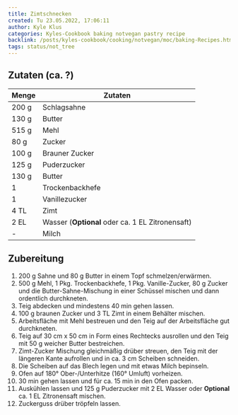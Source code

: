 ```yaml
---
title: Zimtschnecken
created: Tu 23.05.2022, 17:06:11
author: Kyle Klus
categories: Kyles-Cookbook baking notvegan pastry recipe
backlink: /posts/kyles-cookbook/cooking/notvegan/moc/baking-Recipes.html
tags: status/not_tree
---
```


## Zutaten (ca. ?)

| Menge            | Zutaten                                         |
| ---------------- | ----------------------------------------------- |
| 200 g             | Schlagsahne                                     |
| 130 g             | Butter                                          |
| 515 g             | Mehl                                            |
| 80 g              | Zucker                                          |
| 100 g             | Brauner Zucker                                  |
| 125 g             | Puderzucker                                     |
| 130 g             | Butter                                          |
| 1                | Trockenbackhefe                                 |
| 1                | Vanillezucker                                   |
| 4 TL              | Zimt                                            |
| 2 EL              | Wasser (**Optional** oder ca. 1 EL Zitronensaft) |
| -                | Milch                                           |

## Zubereitung

1. 200 g Sahne und 80 g Butter in einem Topf schmelzen/erwärmen.
2. 500 g Mehl, 1 Pkg. Trockenbackhefe, 1 Pkg. Vanille-Zucker, 80 g Zucker und die Butter-Sahne-Mischung in einer Schüssel mischen und dann ordentlich durchkneten.
3. Teig abdecken und mindestens 40 min gehen lassen.
4. 100 g braunen Zucker und 3 TL Zimt in einem Behälter mischen.
5. Arbeitsfläche mit Mehl bestreuen und den Teig auf der Arbeitsfläche gut durchkneten.
6. Teig auf 30 cm x 50 cm in Form eines Rechtecks ausrollen und den Teig mit 50 g weicher Butter bestreichen.
7. Zimt-Zucker Mischung gleichmäßig drüber streuen, den Teig mit der längeren Kante aufrollen und in ca. 3 cm Scheiben schneiden.
8. Die Scheiben auf das Blech legen und mit etwas Milch bepinseln.
9. Ofen auf 180° Ober-/Unterhitze (160° Umluft) vorheizen.
10. 30 min gehen lassen und für ca. 15 min in den Ofen packen.
11. Auskühlen lassen und 125 g Puderzucker mit 2 EL Wasser oder **Optional** ca. 1 EL Zitronensaft mischen.
12. Zuckerguss drüber tröpfeln lassen.
